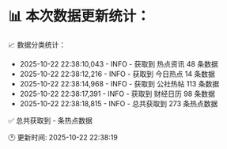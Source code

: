 📊 本次数据更新统计：
==========================

📈 数据分类统计：
- 2025-10-22 22:38:10,043 - INFO - 获取到 热点资讯 48 条数据
- 2025-10-22 22:38:12,216 - INFO - 获取到 今日热点 14 条数据
- 2025-10-22 22:38:14,968 - INFO - 获取到 公社热帖 113 条数据
- 2025-10-22 22:38:17,391 - INFO - 获取到 财经日历 98 条数据
- 2025-10-22 22:38:18,815 - INFO - 总共获取到 273 条热点数据

✅ 总共获取到 - 条热点数据

🕐 更新时间: 2025-10-22 22:38:19
